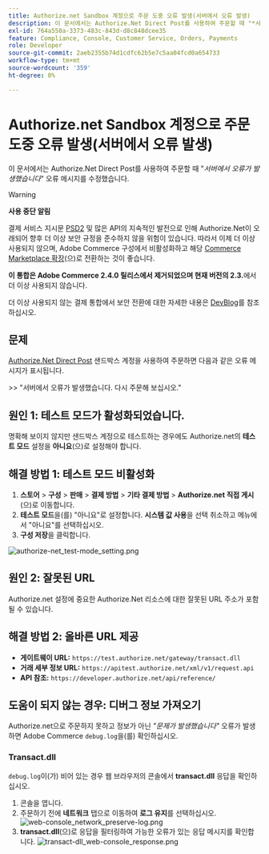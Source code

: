 ```yaml
---
title: Authorize.net Sandbox 계정으로 주문 도중 오류 발생(서버에서 오류 발생)
description: 이 문서에서는 Authorize.Net Direct Post를 사용하여 주문할 때 "*서버*에서 오류가 발생했습니다" 오류 메시지에 대한 수정 사항을 제공합니다.
exl-id: 764a550a-3373-483c-843d-d8c848dcee35
feature: Compliance, Console, Customer Service, Orders, Payments
role: Developer
source-git-commit: 2aeb2355b74d1cdfc62b5e7c5aa04fcd0a654733
workflow-type: tm+mt
source-wordcount: '359'
ht-degree: 0%

---
```


# Authorize.net Sandbox 계정으로 주문 도중 오류 발생(서버에서 오류 발생)

이 문서에서는 Authorize.Net Direct Post를 사용하여 주문할 때 &quot;*서버에서 오류가 발생했습니다*&quot; 오류 메시지를 수정했습니다.

>[!WARNING]
>
>**사용 중단 알림**
>
>결제 서비스 지시문 [PSD2](https://experienceleague.adobe.com/ko/docs/commerce-admin/start/compliance/payments/compliance-payment-services-directive) 및 많은 API의 지속적인 발전으로 인해 Authorize.Net이 오래되어 향후 더 이상 보안 규정을 준수하지 않을 위험이 있습니다. 따라서 이제 더 이상 사용되지 않으며, Adobe Commerce 구성에서 비활성화하고 해당 [Commerce Marketplace 확장](https://marketplace.magento.com/extensions.html)(으)로 전환하는 것이 좋습니다.
>
>**이 통합은 Adobe Commerce 2.4.0 릴리스에서 제거되었으며 현재 버전의 2.3.**&#x200B;에서 더 이상 사용되지 않습니다.
>
>더 이상 사용되지 않는 결제 통합에서 보안 전환에 대한 자세한 내용은 [DevBlog](https://community.magento.com/t5/Magento-DevBlog/Deprecation-of-Magento-core-payment-integrations/ba-p/426445)를 참조하십시오.

## 문제

[Authorize.Net Direct Post](https://experienceleague.adobe.com/ko/docs/commerce-knowledge-base/kb/troubleshooting/payments/error-placing-order-with-authorize-net-sandbox-account-an-error-occurred-on-the-server) 샌드박스 계정을 사용하여 주문하면 다음과 같은 오류 메시지가 표시됩니다.

&#x200B;>>
&quot;서버에서 오류가 발생했습니다. 다시 주문해 보십시오.&quot;

## 원인 1: 테스트 모드가 활성화되었습니다.

명확해 보이지 않지만 샌드박스 계정으로 테스트하는 경우에도 Authorize.net의 **테스트 모드** 설정을 **아니요**(으)로 설정해야 합니다.

## 해결 방법 1: 테스트 모드 비활성화

1. **스토어** > **구성** > **판매** > **결제 방법** > **기타 결제 방법** > **Authorize.net 직접 게시**(으)로 이동합니다.
1. **테스트 모드**&#x200B;을(를) &quot;아니요&quot;로 설정합니다. **시스템 값 사용**&#x200B;을 선택 취소하고 메뉴에서 &quot;아니요&quot;를 선택하십시오.
1. **구성 저장**&#x200B;을 클릭합니다.

![authorize-net_test-mode_setting.png](/help/troubleshooting/miscellaneous/assets/authorize-net_test-mode_setting.png)

## 원인 2: 잘못된 URL

Authorize.net 설정에 중요한 Authorize.Net 리소스에 대한 잘못된 URL 주소가 포함될 수 있습니다.

## 해결 방법 2: 올바른 URL 제공

* **게이트웨이 URL:**   `https://test.authorize.net/gateway/transact.dll`
* **거래 세부 정보 URL:**   `https://apitest.authorize.net/xml/v1/request.api`
* **API 참조:**   `https://developer.authorize.net/api/reference/`

## 도움이 되지 않는 경우: 디버그 정보 가져오기

Authorize.net으로 주문하지 못하고 정보가 아닌 *&quot;문제가 발생했습니다&quot;* 오류가 발생하면 Adobe Commerce `debug.log`을(를) 확인하십시오.

### Transact.dll

`debug.log`이(가) 비어 있는 경우 웹 브라우저의 콘솔에서 **transact.dll** 응답을 확인하십시오.

1. 콘솔을 엽니다.
1. 주문하기 전에 **네트워크** 탭으로 이동하여 **로그 유지**&#x200B;를 선택하십시오.    ![web-console_network_preserve-log.png](assets/web-console_network_preserve-log.png)
1. **transact.dll**(으)로 응답을 필터링하여 가능한 오류가 있는 응답 메시지를 확인합니다.    ![transact-dll_web-console_response.png](assets/transact-dll_web-console_response.png)
